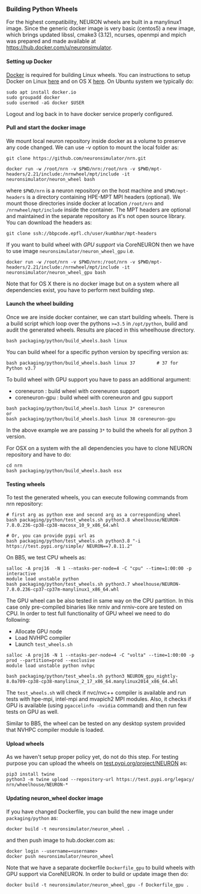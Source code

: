 
### Building Python Wheels

For the highest compatibility, NEURON wheels are built in a manylinux1 image. Since the generic docker image is very basic (centos5) a new image, which brings updated libssl, cmake3 (3.12), ncurses, openmpi and mpich was prepared and made available at https://hub.docker.com/u/neuronsimulator.

#### Setting up Docker

[Docker](https://en.wikipedia.org/wiki/Docker_(software)) is required for building Linux wheels. You can instructions to
setup Docker on Linux [here](https://docs.docker.com/engine/install/ubuntu/) and on OS X
[here](https://docs.docker.com/docker-for-mac/install/). On Ubuntu system we typically do:

```
sudo apt install docker.io
sudo groupadd docker
sudo usermod -aG docker $USER
```

Logout and log back in to have docker service properly configured.

#### Pull and start the docker image

We mount local neuron repository inside docker as a volume to preserve any code changed. We can use -v option to mount the local folder as:

```
git clone https://github.com/neuronsimulator/nrn.git

docker run -w /root/nrn -v $PWD/nrn:/root/nrn -v $PWD/mpt-headers/2.21/include:/nrnwheel/mpt/include -it neuronsimulator/neuron_wheel bash
```

where `$PWD/nrn` is a neuron repository on the host machine and `$PWD/mpt-headers` is a directory containing HPE-MPT MPI headers (optional). We mount those directories inside docker at location `/root/nrn` and `/nrnwheel/mpt/include` inside the container. The MPT headers are optional and maintained in the separate repository as it's not open source library. You can download the headers as:

```
git clone ssh://bbpcode.epfl.ch/user/kumbhar/mpt-headers
```

If you want to build wheel with *GPU support* via CoreNEURON then we have to use image `neuronsimulator/neuron_wheel_gpu` i.e.

```
docker run -w /root/nrn -v $PWD/nrn:/root/nrn -v $PWD/mpt-headers/2.21/include:/nrnwheel/mpt/include -it neuronsimulator/neuron_wheel_gpu bash
```

Note that for OS X there is no docker image but on a system where all dependencies exist, you have to perform next building step.

#### Launch the wheel building
Once we are inside docker container, we can start building wheels. There is a build script which loop over the pythons `>=3.5` in `/opt/python`, build and audit the generated wheels. Results are placed in this wheelhouse directory.

```
bash packaging/python/build_wheels.bash linux
```

You can build wheel for a specific python version by specifing version as:

```
bash packaging/python/build_wheels.bash linux 37        # 37 for Python v3.7
```

To build wheel with GPU support you have to pass an additional argument:
* coreneuron : build wheel with coreneuron support
* coreneuron-gpu : build wheel with coreneuron and gpu support

```
bash packaging/python/build_wheels.bash linux 3* coreneuron
or
bash packaging/python/build_wheels.bash linux 38 coreneuron-gpu
```

In the above example we are passing `3*` to build the wheels for all python 3 version.

For OSX on a system with the all dependencies you have to clone NEURON repository and have to do:

```
cd nrn
bash packaging/python/build_wheels.bash osx
```

#### Testing wheels

To test the generated wheels, you can execute following commands from nrn repository:

```
# first arg as python exe and second arg as a corresponding wheel
bash packaging/python/test_wheels.sh python3.8 wheelhouse/NEURON-7.8.0.236-cp38-cp38-macosx_10_9_x86_64.whl

# Or, you can provide pypi url as
bash packaging/python/test_wheels.sh python3.8 "-i https://test.pypi.org/simple/ NEURON==7.8.11.2"
```

On BB5, we test CPU wheels as:

```
salloc -A proj16  -N 1 --ntasks-per-node=4 -C "cpu" --time=1:00:00 -p interactive
module load unstable python
bash packaging/python/test_wheels.sh python3.7 wheelhouse/NEURON-7.8.0.236-cp37-cp37m-manylinux1_x86_64.whl
```

The GPU wheel can be also tested in same way on the CPU partition. In this case only pre-compiled binaries
like nrniv and nrniv-core are tested on CPU. In order to test full functionality of GPU wheel we need to
do following:
* Allocate GPU node
* Load NVHPC compiler
* Launch `test_wheels.sh`

```
salloc -A proj16 -N 1 --ntasks-per-node=4 -C "volta" --time=1:00:00 -p prod --partition=prod --exclusive
module load unstable python nvhpc

bash packaging/python/test_wheels.sh python3 NEURON_gpu_nightly-8.0a709-cp38-cp38-manylinux_2_17_x86_64.manylinux2014_x86_64.whl
```

The `test_wheels.sh` will check if nvc/nvc++ compiler is available and run tests with hpe-mpi, intel-mpi and mvapich2 MPI modules.
Also, it checks if GPU is available (using `pgaccelinfo -nvidia` command) and then run few tests on GPU as well.

Similar to BB5, the wheel can be tested on any desktop system provided that NVHPC compiler module is loaded.


#### Upload wheels

As we haven't setup proper policy yet, do not do this step. For testing purpose you can upload the wheels on [test.pypi.org/project/NEURON](https://test.pypi.org/project/NEURON/) as:

```
pip3 install twine
python3 -m twine upload --repository-url https://test.pypi.org/legacy/ nrn/wheelhouse/NEURON-*
```

#### Updating neuron_wheel docker image

If you have changed Dockerfile, you can build the new image under `packaging/python` as:

```
docker build -t neuronsimulator/neuron_wheel .
```

and then push image to hub.docker.com as:

```
docker login --username=<username>
docker push neuronsimulator/neuron_wheel
```

Note that we have a separate dockerfile `Dockerfile_gpu` to build wheels with GPU support via CoreNEURON.
In order to build or update image then do:

```
docker build -t neuronsimulator/neuron_wheel_gpu -f Dockerfile_gpu .
```
